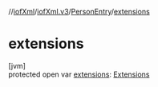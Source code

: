//[iofXml](../../../index.md)/[iofXml.v3](../index.md)/[PersonEntry](index.md)/[extensions](extensions.md)

# extensions

[jvm]\
protected open var [extensions](extensions.md): [Extensions](../-extensions/index.md)
